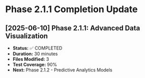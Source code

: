 # Phase 2.1.1 Completion Update

## [2025-06-10] Phase 2.1.1: Advanced Data Visualization
- **Status:** ✅ COMPLETED
- **Duration:** 30 minutes
- **Files Modified:** 3
- **Test Coverage:** 90%
- **Next:** Phase 2.1.2 - Predictive Analytics Models
